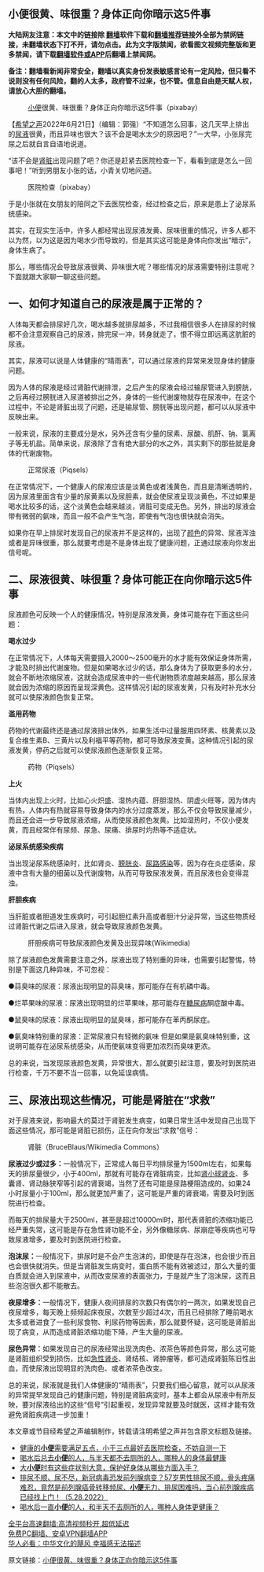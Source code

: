  <!-- 面包屑导航 --> <h2>小便很黄、味很重？身体正向你暗示这5件事</h2> <p class="notice"><b>大陆网友注意：本文中的链接除 <a href="https://github.com/bannedbook/fanqiang" >翻墙</a>软件下载和<a href="https://github.com/killgcd/justmysocks/blob/master/README.md">翻墙推荐</a>链接外全部为禁网链接，未翻墙状态下打不开，请勿点击。此为文字版禁闻，欲看图文视频完整版和更多禁闻，请下载<a href="https://github.com/bannedbook/fanqiang">翻墙软件或APP</a>后翻墙上禁闻网。</p><p>备注：翻墙看新闻非常安全，翻墙以真实身份发表敏感言论有一定风险，但只看不说则没有任何风险，翻的人太多，政府管不过来，也不管。信息自由是天赋人权，请放心大胆的翻墙。</b></p>  <div class="entry"> <figure><figcaption><a href="https://www.bannedbook.org/bnews/tag/%E5%B0%8F%E4%BE%BF/" class="st_tag internal_tag" rel="tag" title="标签 小便 下的日志">小便</a>很黄、味很重？身体正向你暗示这5件事（pixabay）</figcaption></figure> <p>【<span class='wp_keywordlink_affiliate'><a href="https://www.soundofhope.org" title="希望之声" target="_blank">希望之声</a></span>2022年6月21日】（编辑：郭强）“不知道怎么回事，这几天早上排出的<a href="https://www.bannedbook.org/bnews/tag/%E5%B0%BF%E6%B6%B2/" class="st_tag internal_tag" rel="tag" title="标签 尿液 下的日志">尿液</a>很黄，而且异味也很大？该不会是喝水太少的原因吧？”一大早，小张尿完尿之后就自言自语地说道。</p> <p>“该不会是<a href="https://www.bannedbook.org/bnews/tag/%e8%82%be%e8%84%8f/" class="st_tag internal_tag" rel="tag" title="标签 肾脏 下的日志">肾脏</a>出现问题了吧？你还是赶紧去医院检查一下，看看到底是怎么一回事吧！”听到男朋友小张的话，小青关切地问道。</p> <figure><figcaption>医院检查（pixabay）</figcaption></figure> <p>于是小张就在女朋友的陪同之下去医院检查，经过检查之后，原来是患上了泌尿系统感染。</p> <p>其实，在现实生活中，许多人都经常出现尿液发黄、尿味很重的情况，许多人都不以为然，以为这是因为喝水少而导致的，但是其实这可能是身体向你发出“暗示”，身体生病了。</p> <p>那么，哪些情况会导致尿液很黄、异味很大呢？哪些情况的尿液需要特别注意呢？下面就跟大家聊一聊这些问题。</p> <h2>一、如何才知道自己的尿液是属于正常的？</h2> <p>人体每天都会排尿好几次，喝水越多就排尿越多，不过我相信很多人在排尿的时候都不会注意观察自己的尿液，排完尿一冲，转身就走了，恨不得立即远离这肮脏的尿液。</p> <p>其实，尿液可以说是人体健康的“晴雨表”，可以通过尿液的异常来发现身体的健康问题。</p> <p>因为人体的尿液是经过肾脏代谢排泄，之后产生的尿液会经过输尿管进入到膀胱，之后再经过膀胱进入尿道被排出之外，身体的一些代谢废物就存在尿液中，在这个过程中，不论是肾脏出现了问题，还是输尿管、膀胱等出现问题，都可以从尿液中反映出来。</p> <p>一般来说，尿液的主要成分是水，另外还含有少量的尿素、尿酸、肌酐、钠、氯离子等无机盐。简单来说，尿液除了含有绝大部分的水之外，其实剩下的那些就是身体的代谢废物。</p>  <figure><figcaption>正常尿液（Piqsels）</figcaption></figure> <p>在正常情况下，一个健康人的尿液应该是淡黄色或者浅黄色，而且是清晰透明的，因为尿液里面含有少量的尿黄素以及尿胆素，就会使尿液呈现淡黄色，不过如果是喝水比较多的话，这个淡黄色会越来越淡，肾脏可变成无色。另外，排出的尿液会带有微弱的氨味，而且一般不会产生气泡，即使有气泡也很快就会消失。</p> <p>如果你在早上排尿时发现自己的尿液并不是这样的，出现了<a href="https://www.bannedbook.org/bnews/tag/%E9%A2%9C%E8%89%B2/" class="st_tag internal_tag" rel="tag" title="标签 颜色 下的日志">颜色</a>的异常、尿液浑浊或者是异味很重，那么就要考虑是不是身体出现了健康问题，正通过尿液向你发出信号呢。</p> <h2>二、尿液很黄、味很重？身体可能正在向你暗示这5件事</h2> <p>尿液颜色可反映一个人的健康情况，特别是尿液发黄，身体可能存在下面这些问题：</p> <p><strong>喝水过少</strong></p> <p>在正常情况下，人体每天需要摄入2000～2500毫升的水才能有效保证身体所需，才能及时排出代谢废物。但是如果喝水过少的话，那么身体为了获取更多的水分，就会不断地浓缩尿液，这就会造成尿液中的一些代谢物质浓度越来越高，那么尿液就会因为浓缩的原因而呈现深黄色。这样情况引起的尿液发黄，只有及时补充水分就可以使尿液颜色恢复正常。</p> <p><strong>滥用药物</strong></p> <p>药物的代谢最终还是通过尿液排出体外，如果生活中过量服用四环素、核黄素以及复合维生素B、三黄片以及利福平等药物，都可导致尿液变黄。这种情况引起的尿液发黄，停药之后就可以使尿液颜色逐渐恢复正常。</p> <figure><figcaption>药物（Piqsels）</figcaption></figure> <p><strong>上火</strong></p> <p>当体内出现上火时，比如心火炽盛、湿热内蕴、肝胆湿热、阴虚火旺等，因为体内有热，人体内有热就容易导致身体内的水分过度蒸发，那么不仅会导致尿量减少，而且还会进一步导致尿液浓缩，从而使尿液颜色发黄。比如湿热时，不仅小便发黄，而且经常伴有尿频、尿急、尿痛、排尿时灼热等不适症状。</p>  <p><strong>泌尿系统感染疾病</strong></p> <p>当出现泌尿系统感染时，比如肾炎、<a href="https://www.bannedbook.org/bnews/tag/%e8%86%80%e8%83%b1%e7%82%8e/" class="st_tag internal_tag" rel="tag" title="标签 膀胱炎 下的日志">膀胱炎</a>、<a href="https://www.bannedbook.org/bnews/tag/%e5%b0%bf%e8%b7%af%e6%84%9f%e6%9f%93/" class="st_tag internal_tag" rel="tag" title="标签 尿路感染 下的日志">尿路感染</a>等，因为存在炎症感染，尿液中含有大量的细菌以及代谢废物，从而可导致尿液发黄，而且尿液也会变得混浊。</p> <p><strong>肝胆疾病</strong></p> <p>当肝脏或者胆道发生疾病时，可引起胆红素升高或者胆汁分泌异常，当这些物质经过肾脏代谢之后进入尿液，就会导致尿液颜色发黄。</p> <figure><figcaption>肝胆疾病可导致尿液颜色发黄及出现异味(Wikimedia)</figcaption></figure> <p>除了尿液颜色发黄需要注意之外，尿液出现了特别重的异味，也需要引起警惕，特别是下面这几种异味，不可忽视：</p> <p>●蒜臭味的尿液：尿液出现明显的蒜臭味，那可能存在有机磷中毒。</p> <p>●烂苹果味的尿液：尿液出现明显的烂苹果味，那可能存在<a href="https://www.bannedbook.org/bnews/tag/%e7%b3%96%e5%b0%bf%e7%97%85/" class="st_tag internal_tag" rel="tag" title="标签 糖尿病 下的日志">糖尿病</a>酮症酸中毒。</p> <p>●鼠臭味的尿液：尿液出现明显的鼠臭味，那可能存在苯丙酮尿症。</p> <p>●氨臭味特别重的尿液：正常尿液只有轻微的氨味 但是如果是氨臭味特别重，这说明可能存在泌尿系统感染，从而使氨味变得更加浓烈而臭味更浓。</p>  <p>总的来说，当发现尿液颜色发黄，异常很大，那么就要引起注意，要及时到医院进行检查，千万不要不当一回事，以免延误病情。</p> <h2>三、尿液出现这些情况，可能是肾脏在“求救”</h2> <p>对于尿液来说，影响最大的莫过于肾脏发生病变，如果日常生活中发现自己出现下面这些情况，那可能是肾脏已损伤，正在向你发出“求救”信号：</p> <figure><figcaption>肾脏（BruceBlaus/Wikimedia Commons）</figcaption></figure> <p><strong>尿液过少或过多：</strong>一般情况下，正常成人每日平均排尿量为1500ml左右，如果每天的排尿量很少，小于400ml，那就有可能存在肾脏病变，比如<a href="https://www.bannedbook.org/bnews/tag/%e8%82%be%e5%b0%8f%e7%90%83%e8%82%be%e7%82%8e/" class="st_tag internal_tag" rel="tag" title="标签 肾小球肾炎 下的日志">肾小球肾炎</a>、多囊肾、肾动脉狭窄等引起的肾衰竭，当然了还有可能是尿路梗阻造成的。如果24小时尿量小于100ml，那么就更加严重了，这可能是严重的肾衰竭，需要及时到医院进行检查。</p> <p>而每天的排尿量大于2500ml，甚至是超过10000ml时，那代表肾脏的浓缩功能已经严重失常，这可能是存在急性肾功能不全，另外像糖尿病、尿崩症等疾病也可导致尿液增多，要及时到医院进行检查。</p> <p><strong>泡沫尿：</strong>一般情况下，排尿时是不会产生泡沫的，即使是存在泡沫，也会很少而且也会很快就消失。但是当肾脏发生病变时，蛋白质不能有效被滤过，那么大量的蛋白质就会进入到尿液中，从而改变尿液的表面张力，于是就产生了泡沫尿，这而且些泡泡很久都不能散去。</p> <p><strong>夜尿增多：</strong>一般情况下，健康人夜间排尿的次数只有偶尔的一两次，如果发现自己夜尿增多，每天晚上频频起床夜尿，次数至少超过4次，而且已经排除了睡前喝水太多或者进食了一些利尿食物、利尿药物等因素，那么就要怀疑，这可能是肾脏出现了病变，从而造成肾脏浓缩功能下降，产生大量的尿液。</p> <p><strong>尿色异常</strong>：如果发现自己的尿液经常出现洗肉色、浓茶色等颜色异常，那么这可能是肾脏组织受到损伤，比如<a href="https://www.bannedbook.org/bnews/tag/%e6%80%a5%e6%80%a7%e8%82%be%e7%82%8e/" class="st_tag internal_tag" rel="tag" title="标签 急性肾炎 下的日志">急性肾炎</a>、肾结核、肾肿瘤等，都可造成肾脏陈旧性出血，而使尿液出现明显的洗肉色、或者浓茶色改变。</p> <p>总的来说，尿液就是我们人体健康的“晴雨表”，只要我们细心留意，就可以从尿液的异常提早发现自己的健康问题，特别是肾脏病变时，基本上都会从尿液中有所反映，要对尿液给出的这些“信号”引起重视，发现异常就要及时就医，这样才能有效避免肾脏疾病进一步加重！</p> <p>本文章或节目经希望之声编辑制作，转载请注明希望之声并包含原文标题及链接。 </p>  <div id="taboola-mid-1"></div>  <ul class='op-related-articles' title='相关阅读'> <li><a href='https://www.bannedbook.org/bnews/health/20220620/1747820.html' target='_blank'>健康的<b>小便</b>需要满足五点，小于三点最好去医院检查，不妨自测一下</a></li> <li><a href='https://www.bannedbook.org/bnews/lifebaike/20220611/1744321.html' target='_blank'>喝水后总去<b>小便</b>的人，与半天都不去厕所的人，哪种人的身体最健康</a></li> <li><a href='https://www.bannedbook.org/bnews/health/20220603/1740935.html' target='_blank'>大<b>小便</b>时有这些症状别大意，保护好身体从哪些方面入手？</a></li> <li><a href='https://www.bannedbook.org/bnews/bannedvideo/20220528/1738745.html' target='_blank'>排尿不顺、尿不尽，新冠病毒恐发前列腺病变？57岁男性排尿不顺，骨头疼痛难忍，竟然是前列腺癌骨转移频尿、<b>小便</b>无力、排尿困难吗，当心前列腺疾病已经找上门！（5.28.2022）</a></li> <li><a href='https://www.bannedbook.org/bnews/health/20220517/1733720.html' target='_blank'>喝水后一直<b>小便</b>的人，和半天不去厕所的人，哪种人身体更健康？</a></li> </ul> <p class="texttj"> <a href="https://github.com/bannedbook/fanqiang/wiki/V2ray%E6%9C%BA%E5%9C%BA" target="_blank">全平台高速翻墙:高清视频秒开,超低延迟</a><br/> <a href="https://github.com/bannedbook/fanqiang/wiki/%E7%A6%81%E9%97%BB%E7%BD%91%E5%AE%89%E5%8D%93%E7%BF%BB%E5%A2%99%E6%96%B0%E9%97%BBAPP" target="_blank">免费PC翻墙、安卓VPN翻墙APP</a><br/> <a href="https://www.bannedbook.org/bnews/comments/20220220/1694796.html" target="_blank">华人必看：中华文化的飓风 幸福感无法描述</a> </p><p>原文链接：<a class="src_link"  href="https://www.soundofhope.org/post/630254" target="_blank">小便很黄、味很重？身体正向你暗示这5件事</a></p><a name='sharetosocial'></a>  <div style="margin-bottom:5px;padding-bottom:5px;clear:both"> <div id="archive-pix-1" class="banner-ads"> <!-- AuctionX Display platform tag START --> <div id="27602x728x90x621x_ADSLOT1" clicktrack="%%CLICK_URL_ESC%%"></div>  <!-- AuctionX Display platform tag END --> </div> <div id="archive-pix-2" class="banner-ads"> <!-- AuctionX Display platform tag START --> <div id="27556x300x250x621x_ADSLOT1" clicktrack="%%CLICK_URL_ESC%%" style="margin:0 auto;text-align:center"></div>  <!-- AuctionX Display platform tag END --> </div> </div>  <div id="archive-pix-1" class="banner-ads"> <!-- AuctionX Display platform tag START --> <div id="27603x728x90x621x_ADSLOT1" clicktrack="%%CLICK_URL_ESC%%"></div>  <!-- AuctionX Display platform tag END --> </div> </div><!--END ENTRY--> 